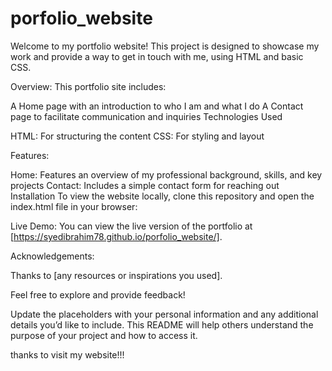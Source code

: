 # porfolio_website
Welcome to my portfolio website! This project is designed to showcase my work and provide a way to get in touch with me, using HTML and basic CSS.

Overview:
This portfolio site includes:

A Home page with an introduction to who I am and what I do
A Contact page to facilitate communication and inquiries
Technologies Used

HTML: For structuring the content
CSS: For styling and layout

Features:

Home: Features an overview of my professional background, skills, and key projects
Contact: Includes a simple contact form for reaching out
Installation
To view the website locally, clone this repository and open the index.html file in your browser:


Live Demo:
You can view the live version of the portfolio at [https://syedibrahim78.github.io/porfolio_website/].


Acknowledgements:

Thanks to [any resources or inspirations you used].

Feel free to explore and provide feedback!

Update the placeholders with your personal information and any additional details you’d like to include. This README will help others understand the purpose of your project and how to access it.

thanks to visit my website!!!



